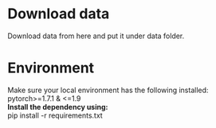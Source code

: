<h1>Download data</h1>
Download data from here and put it under data folder.

<h1>Environment</h1>
Make sure your local environment has the following installed:<br>
pytorch>=1.7.1 & <=1.9<br>
<b>Install the dependency using:</b> <br>
pip install -r requirements.txt
